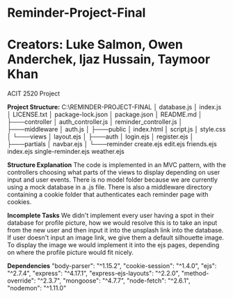  # Reminder-Project-Final
# Creators: Luke Salmon, Owen Anderchek, Ijaz Hussain, Taymoor Khan


ACIT 2520 Project

**Project Structure:**
C:\REMINDER-PROJECT-FINAL
│   database.js
│   index.js
│   LICENSE.txt
│   package-lock.json
│   package.json
│   README.md
│
├───controller
│       auth_controller.js
│       reminder_controller.js
│
├───middleware
│       auth.js
│
├───public
│       index.html
│       script.js
│       style.css
│
└───views
    │   layout.ejs
    │
    ├───auth
    │       login.ejs
    │       register.ejs
    │
    ├───partials
    │       navbar.ejs
    │
    └───reminder
            create.ejs
            edit.ejs
            friends.ejs
            index.ejs
            single-reminder.ejs
            weather.ejs

**Structure Explanation**
The code is implemented in an MVC pattern, with the controllers choosing what parts of the views to display depending on user input and user events. There is no model folder because we are currently using a mock database in a .js file. There is also a middleware directory containing a cookie folder that authenticates each reminder page with cookies. 

**Incomplete Tasks**
We didn't implement every user having a spot in their database for profile picture, how we would resolve this is to take an input from the new user and then input it into the unsplash link into the database. If user doesn't input an image link, we give them a default silhouette image. To display the image we would implement it into the ejs pages, depending on where the profile picture would fit nicely.

**Dependencies**
"body-parser": "^1.15.2",
"cookie-session": "^1.4.0",
"ejs": "^2.7.4",
"express": "^4.17.1",
"express-ejs-layouts": "^2.2.0",
"method-override": "^2.3.7",
"mongoose": "^4.7.7",
"node-fetch": "^2.6.1",
"nodemon": "^1.11.0"

